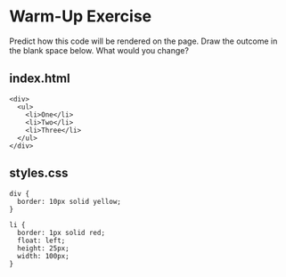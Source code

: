 # Warm-Up Exercise
Predict how this code will be rendered on the page. Draw the outcome in the blank space below. What would you change?

## index.html

```
<div>
  <ul>
    <li>One</li>
    <li>Two</li>
    <li>Three</li>
  </ul>
</div>
```

## styles.css

```
div {
  border: 10px solid yellow;
}

li { 
  border: 1px solid red;
  float: left;
  height: 25px;
  width: 100px;
}
```
